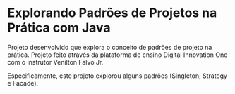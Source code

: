 # Explorando Padrões de Projetos na Prática com Java

Projeto desenvolvido que explora o conceito de padrões de projeto na prática. Projeto feito através da plataforma de ensino Digital Innovation One com o instrutor Venilton Falvo Jr.

Especificamente, este projeto explorou alguns padrões (Singleton, Strategy e Facade).
